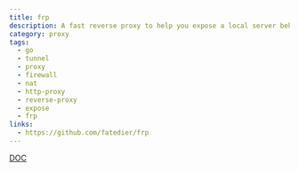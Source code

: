 ```yaml
---
title: frp
description: A fast reverse proxy to help you expose a local server behind a NAT or firewall to the internet.
category: proxy
tags:
  - go
  - tunnel
  - proxy
  - firewall
  - nat
  - http-proxy
  - reverse-proxy
  - expose
  - frp
links:
  - https://github.com/fatedier/frp
---
```

[DOC](https://raw.githubusercontent.com/fatedier/frp/dev/README.md ':include')
